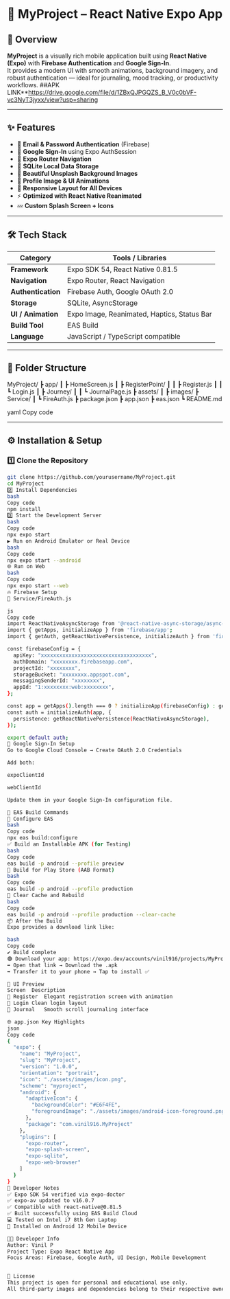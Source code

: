 # 🌸 MyProject – React Native Expo App

## 📱 Overview
**MyProject** is a visually rich mobile application built using **React Native (Expo)** with **Firebase Authentication** and **Google Sign-In**.  
It provides a modern UI with smooth animations, background imagery, and robust authentication — ideal for journaling, mood tracking, or productivity workflows.
##APK LINK**https://drive.google.com/file/d/1ZBxQJPGQZS_B_V0c0bVF-vc3NyT3jyxx/view?usp=sharing


---

## ✨ Features
- 🔐 **Email & Password Authentication** (Firebase)
- 🔑 **Google Sign-In** using Expo AuthSession
- 🧭 **Expo Router Navigation**
- 💾 **SQLite Local Data Storage**
- 🌄 **Beautiful Unsplash Background Images**
- 📸 **Profile Image & UI Animations**
- 🎨 **Responsive Layout for All Devices**
- ⚡ **Optimized with React Native Reanimated**
- 💤 **Custom Splash Screen + Icons**

---

## 🛠️ Tech Stack

| Category | Tools / Libraries |
|-----------|------------------|
| **Framework** | Expo SDK 54, React Native 0.81.5 |
| **Navigation** | Expo Router, React Navigation |
| **Authentication** | Firebase Auth, Google OAuth 2.0 |
| **Storage** | SQLite, AsyncStorage |
| **UI / Animation** | Expo Image, Reanimated, Haptics, Status Bar |
| **Build Tool** | EAS Build |
| **Language** | JavaScript / TypeScript compatible |

---

## 🧩 Folder Structure
MyProject/
┣ app/
┃ ┣ HomeScreen.js
┃ ┣ RegisterPoint/
┃ ┃ ┣ Register.js
┃ ┃ ┗ Login.js
┃ ┣ Journey/
┃ ┃ ┗ JournalPage.js
┣ assets/
┃ ┣ images/
┣ Service/
┃ ┗ FireAuth.js
┣ package.json
┣ app.json
┣ eas.json
┗ README.md

yaml
Copy code

---

## ⚙️ Installation & Setup

### 1️⃣ Clone the Repository
```bash
git clone https://github.com/yourusername/MyProject.git
cd MyProject
2️⃣ Install Dependencies
bash
Copy code
npm install
3️⃣ Start the Development Server
bash
Copy code
npx expo start
▶ Run on Android Emulator or Real Device
bash
Copy code
npx expo start --android
🌐 Run on Web
bash
Copy code
npx expo start --web
🔥 Firebase Setup
📁 Service/FireAuth.js

js
Copy code
import ReactNativeAsyncStorage from '@react-native-async-storage/async-storage';
import { getApps, initializeApp } from 'firebase/app';
import { getAuth, getReactNativePersistence, initializeAuth } from 'firebase/auth';

const firebaseConfig = {
  apiKey: "xxxxxxxxxxxxxxxxxxxxxxxxxxxxxxxxxxxx",
  authDomain: "xxxxxxxx.firebaseapp.com",
  projectId: "xxxxxxxx",
  storageBucket: "xxxxxxxx.appspot.com",
  messagingSenderId: "xxxxxxxx",
  appId: "1:xxxxxxxx:web:xxxxxxxx",
};

const app = getApps().length === 0 ? initializeApp(firebaseConfig) : getApps()[0];
const auth = initializeAuth(app, {
  persistence: getReactNativePersistence(ReactNativeAsyncStorage),
});

export default auth;
🔑 Google Sign-In Setup
Go to Google Cloud Console → Create OAuth 2.0 Credentials

Add both:

expoClientId

webClientId

Update them in your Google Sign-In configuration file.

🧱 EAS Build Commands
🧩 Configure EAS
bash
Copy code
npx eas build:configure
✅ Build an Installable APK (for Testing)
bash
Copy code
eas build -p android --profile preview
🚀 Build for Play Store (AAB Format)
bash
Copy code
eas build -p android --profile production
🧹 Clear Cache and Rebuild
bash
Copy code
eas build -p android --profile production --clear-cache
📦 After the Build
Expo provides a download link like:

bash
Copy code
✔ Build complete
🟢 Download your app: https://expo.dev/accounts/vinil916/projects/MyProject/builds/xxxxxx
➡️ Open that link → Download the .apk
➡️ Transfer it to your phone → Tap to install ✅

🌄 UI Preview
Screen	Description
🪷 Register	Elegant registration screen with animation
🔑 Login	Clean login layout
📔 Journal	Smooth scroll journaling interface

🌐 app.json Key Highlights
json
Copy code
{
  "expo": {
    "name": "MyProject",
    "slug": "MyProject",
    "version": "1.0.0",
    "orientation": "portrait",
    "icon": "./assets/images/icon.png",
    "scheme": "myproject",
    "android": {
      "adaptiveIcon": {
        "backgroundColor": "#E6F4FE",
        "foregroundImage": "./assets/images/android-icon-foreground.png"
      },
      "package": "com.vinil916.MyProject"
    },
    "plugins": [
      "expo-router",
      "expo-splash-screen",
      "expo-sqlite",
      "expo-web-browser"
    ]
  }
}
🧠 Developer Notes
✅ Expo SDK 54 verified via expo-doctor
✅ expo-av updated to v16.0.7
✅ Compatible with react-native@0.81.5
✅ Built successfully using EAS Build Cloud
💻 Tested on Intel i7 8th Gen Laptop
📱 Installed on Android 12 Mobile Device

👨‍💻 Developer Info
Author: Vinil P
Project Type: Expo React Native App
Focus Areas: Firebase, Google Auth, UI Design, Mobile Development


🏁 License
This project is open for personal and educational use only.
All third-party images and dependencies belong to their respective owners

